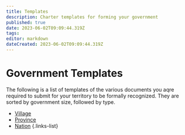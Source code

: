 ```yaml
---
title: Templates
description: Charter templates for forming your government
published: true
date: 2023-06-02T09:09:44.319Z
tags: 
editor: markdown
dateCreated: 2023-06-02T09:09:44.319Z
---
```


# Government Templates
The following is a list of templates of the various documents you aqre required to submit for your territory to be formally recognized. They are sorted by government size, followed by type.

- [Village](/registry/template/village)
- [Province](/registry/template/province)
- [Nation](/registry/template/nation)
{.links-list}


